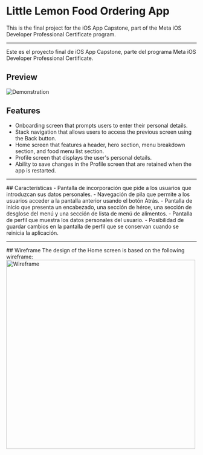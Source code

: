 # Little Lemon Food Ordering App
This is the final project for the iOS App Capstone, part of the Meta iOS Developer Professional Certificate program.
<hr>
Este es el proyecto final de iOS App Capstone, parte del programa Meta iOS Developer Professional Certificate.


## Preview
![Demonstration](https://user-images.githubusercontent.com/93353925/227747468-3e923704-873f-4a06-8bbb-8fad77580034.gif)
## Features
- Onboarding screen that prompts users to enter their personal details.
- Stack navigation that allows users to access the previous screen using the Back button.
- Home screen that features a header, hero section, menu breakdown section, and food menu list section.
- Profile screen that displays the user's personal details.
- Ability to save changes in the Profile screen that are retained when the app is restarted.

<hr>
## Características
- Pantalla de incorporación que pide a los usuarios que introduzcan sus datos personales.
- Navegación de pila que permite a los usuarios acceder a la pantalla anterior usando el botón Atrás.
- Pantalla de inicio que presenta un encabezado, una sección de héroe, una sección de desglose del menú y una sección de lista de menú de alimentos.
- Pantalla de perfil que muestra los datos personales del usuario.
- Posibilidad de guardar cambios en la pantalla de perfil que se conservan cuando se reinicia la aplicación.

<hr>
## Wireframe
The design of the Home screen is based on the following wireframe:

<img width="500" alt="Wireframe" src="https://user-images.githubusercontent.com/93353925/227747759-133a6613-06cb-4797-95f1-37a668c8be67.png">



